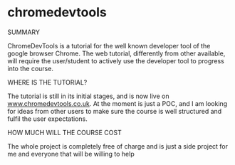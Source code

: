 # chromedevtools

SUMMARY

ChromeDevTools is a tutorial for the well known developer tool of the google browser Chrome. The web tutorial, differently from other available, will require the user/student to actively use the developer tool to progress into the course.

WHERE IS THE TUTORIAL?

The tutorial is still in its initial stages, and is now live on www.chromedevtools.co.uk. At the moment is just a POC, and I am looking for ideas from other users to make sure the course is well structured and fulfil the user expectations.

HOW MUCH WILL THE COURSE COST

The whole project is completely free of charge and is just a side project for me and everyone that will be willing to help


